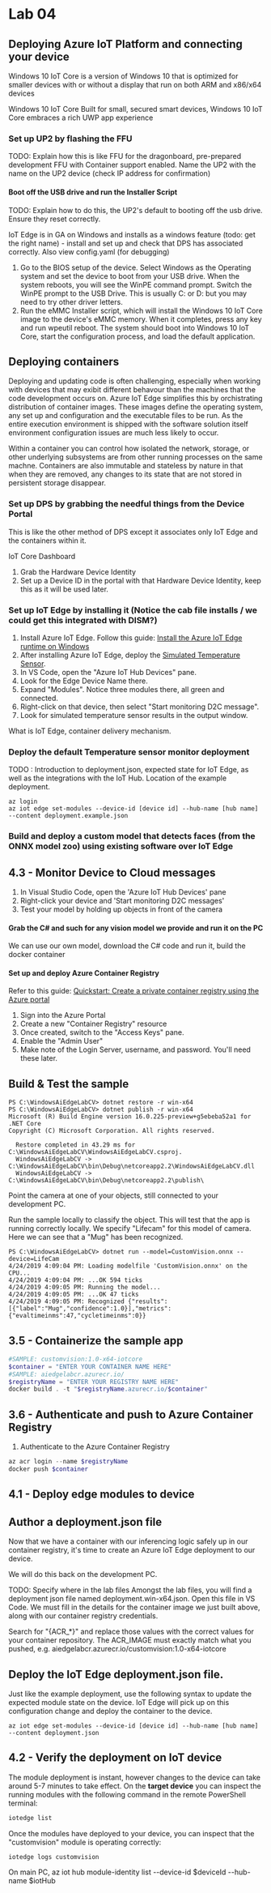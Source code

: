 # Lab 04

## Deploying Azure IoT Platform and connecting your device

Windows 10 IoT Core is a version of Windows 10 that is optimized for smaller devices with or without a display that run on both ARM and x86/x64 devices

Windows 10 IoT Core
Built for small, secured smart devices, Windows 10 IoT Core embraces a rich UWP app experience

### Set up UP2 by flashing the FFU

TODO: Explain how this is like FFU for the dragonboard, pre-prepared development FFU with Container support enabled. Name the UP2 with the name on the UP2 device (check IP address for confirmation)

#### Boot off the USB drive and run the Installer Script

TODO: Explain how to do this, the UP2's default to booting off the usb drive. Ensure they reset correctly.

IoT Edge is in GA on Windows and installs as a windows feature (todo: get the right name) - install and set up and check that DPS has associated correctly. Also view config.yaml (for debugging)

1. Go to the BIOS setup of the device. Select Windows as the Operating system and set the device to boot from your USB drive. When the system reboots, you will see the WinPE command prompt. Switch the WinPE prompt  to the USB Drive. This is usually C: or D: but you may need to try other driver letters.
1. Run the eMMC Installer script, which will install the Windows 10 IoT Core image to the device's eMMC memory. When it completes, press any key and run wpeutil reboot. The system should boot into Windows 10 IoT Core, start the configuration process, and load the default application.

## Deploying containers

Deploying and updating code is often challenging, especially when working with devices that may exibit different behavour than the machines that the code development occurs on. Azure IoT Edge simplifies this by orchistrating distribution of container images. These images define the operating system, any set up and configuration and the executable files to be run. As the entire execution environment is shipped with the software solution itself environment configuration issues are much less likely to occur. 

Within a container you can control how isolated the network, storage, or other underlying subsystems are from other running processes on the same machne. Containers are also immutable and stateless by nature in that when they are removed, any changes to its state that are not stored in persistent storage disappear.

### Set up DPS by grabbing the needful things from the Device Portal

This is like the other method of DPS except it associates only IoT Edge and the containers within it.

IoT Core Dashboard
1. Grab the Hardware Device Identity
1. Set up a Device ID in the portal with that Hardware Device Identity, keep this as it will be used later.


### Set up IoT Edge by installing it (Notice the cab file installs / we could get this integrated with DISM?)

1. Install Azure IoT Edge. Follow this guide: [Install the Azure IoT Edge runtime on Windows](https://docs.microsoft.com/en-us/azure/iot-edge/how-to-install-iot-edge-windows)
1. After installing Azure IoT Edge, deploy the [Simulated Temperature Sensor](https://docs.microsoft.com/en-us/azure/iot-edge/quickstart). 
1. In VS Code, open the "Azure IoT Hub Devices" pane. 
1. Look for the Edge Device Name there. 
1. Expand "Modules". Notice three modules there, all green and connected.
1. Right-click on that device, then select "Start monitoring D2C message".
1. Look for simulated temperature sensor results in the output window.


What is IoT Edge, container delivery mechanism.

### Deploy the default Temperature sensor monitor deployment

TODO : Introduction to deployment.json, expected state for IoT Edge, as well as the integrations with the IoT Hub. Location of the example deployment.

```
az login
az iot edge set-modules --device-id [device id] --hub-name [hub name] --content deployment.example.json
```

### Build and deploy a custom model that detects faces (from the ONNX model zoo) using existing software over IoT Edge

## 4.3 - Monitor Device to Cloud messages

1. In Visual Studio Code, open the 'Azure IoT Hub Devices' pane  
1. Right-click your device and 'Start monitoring D2C messages'
1. Test your model by holding up objects in front of the camera


#### Grab the C# and such for any vision model we provide and run it on the PC

We can use our own model, download the C# code and run it, build the docker container 

#### Set up and deploy Azure Container Registry

Refer to this guide: [Quickstart: Create a private container registry using the Azure portal](https://docs.microsoft.com/en-us/azure/container-registry/container-registry-get-started-portal)

1. Sign into the Azure Portal
1. Create a new "Container Registry" resource
1. Once created, switch to the "Access Keys" pane.
1. Enable the "Admin User"
1. Make note of the Login Server, username, and password. You'll need these later.


## Build & Test the sample

```
PS C:\WindowsAiEdgeLabCV> dotnet restore -r win-x64
PS C:\WindowsAiEdgeLabCV> dotnet publish -r win-x64
Microsoft (R) Build Engine version 16.0.225-preview+g5ebeba52a1 for .NET Core
Copyright (C) Microsoft Corporation. All rights reserved.

  Restore completed in 43.29 ms for C:\WindowsAiEdgeLabCV\WindowsAiEdgeLabCV.csproj.
  WindowsAiEdgeLabCV -> C:\WindowsAiEdgeLabCV\bin\Debug\netcoreapp2.2\WindowsAiEdgeLabCV.dll
  WindowsAiEdgeLabCV -> C:\WindowsAiEdgeLabCV\bin\Debug\netcoreapp2.2\publish\
```

Point the camera at one of your objects, still connected to your development PC.

Run the sample locally to classify the object. This will test that the app is running correctly locally. We specify "Lifecam" for this model of camera. Here we can see that a "Mug" has been recognized.

```
PS C:\WindowsAiEdgeLabCV> dotnet run --model=CustomVision.onnx --device=LifeCam
4/24/2019 4:09:04 PM: Loading modelfile 'CustomVision.onnx' on the CPU...
4/24/2019 4:09:04 PM: ...OK 594 ticks
4/24/2019 4:09:05 PM: Running the model...
4/24/2019 4:09:05 PM: ...OK 47 ticks
4/24/2019 4:09:05 PM: Recognized {"results":[{"label":"Mug","confidence":1.0}],"metrics":{"evaltimeinms":47,"cycletimeinms":0}}
```

## 3.5 - Containerize the sample app 

```powershell
#SAMPLE: customvision:1.0-x64-iotcore
$container = "ENTER YOUR CONTAINER NAME HERE"
#SAMPLE: aiedgelabcr.azurecr.io/
$registryName = "ENTER YOUR REGISTRY NAME HERE"
docker build . -t "$registryName.azurecr.io/$container"
```

## 3.6 - Authenticate and push to Azure Container Registry

1. Authenticate to the Azure Container Registry

```powershell
az acr login --name $registryName
docker push $container
```

## 4.1 - Deploy edge modules to device 

## Author a deployment.json file

Now that we have a container with our inferencing logic safely up in our container registry, it's time to create an Azure IoT Edge deployment to our device.

We will do this back on the development PC.

TODO: Specify where in the lab files
Amongst the lab files, you will find a deployment json file named deployment.win-x64.json. Open this file in VS Code. We must fill in the details for the container image we just built above, along with our container registry credentials.

Search for "{ACR_*}" and replace those values with the correct values for your container repository.
The ACR_IMAGE must exactly match what you pushed, e.g. aiedgelabcr.azurecr.io/customvision:1.0-x64-iotcore


## Deploy the IoT Edge deployment.json file. 

Just like the example deployment, use the following syntax to update the expected module state on the device. IoT Edge will pick up on this configuration change and deploy the container to the device.

```
az iot edge set-modules --device-id [device id] --hub-name [hub name] --content deployment.json
```


## 4.2 - Verify the deployment on IoT device

The module deployment is instant, however changes to the device can take around 5-7 minutes to take effect. On the **target device** you can inspect the running modules with the following command in the remote PowerShell terminal:

```powershell
iotedge list
```

Once the modules have deployed to your device, you can inspect that the "customvision" module is operating correctly:

```powershell
iotedge logs customvision
```

On main PC, 
az iot hub module-identity list --device-id $deviceId --hub-name $iotHub